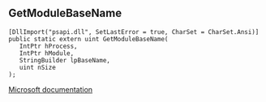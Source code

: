 ## GetModuleBaseName

```
[DllImport("psapi.dll", SetLastError = true, CharSet = CharSet.Ansi)]
public static extern uint GetModuleBaseName(
   IntPtr hProcess,
   IntPtr hModule,
   StringBuilder lpBaseName,
   uint nSize
);
```

[Microsoft documentation](TODO)
